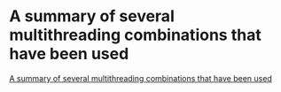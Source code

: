 # A summary of several multithreading combinations that have been used
[A summary of several multithreading combinations that have been used](https://aiwithcloud.com/2022/09/15/a_summary_of_several_multithreading_combinations_that_have_been_used/)